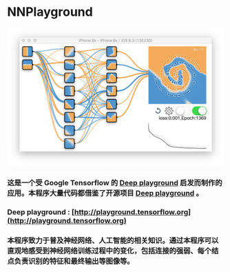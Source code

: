 # NNPlayground

![](https://raw.githubusercontent.com/ypwhs/resources/master/Snip20160512_9.png)

### 这是一个受 Google Tensorflow 的 [Deep playground](https://github.com/tensorflow/playground) 启发而制作的应用。本程序大量代码都借鉴了开源项目 [Deep playground](https://github.com/tensorflow/playground) 。

### Deep playground : [http://playground.tensorflow.org](http://playground.tensorflow.org)

### 本程序致力于普及**神经网络、人工智能**的相关知识。通过本程序可以直观地感受到神经网络训练过程中的变化，包括连接的强弱、每个结点负责识别的特征和最终输出等图像等。
